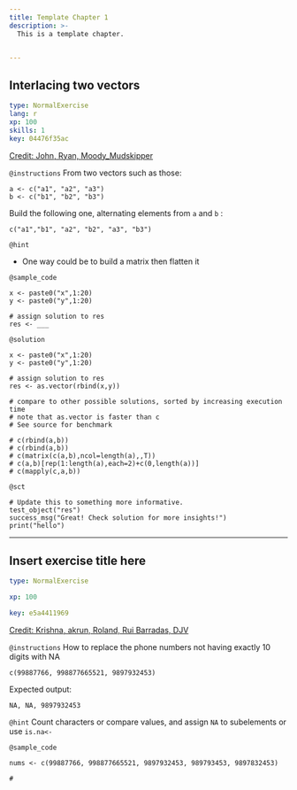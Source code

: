 ```yaml
---
title: Template Chapter 1
description: >-
  This is a template chapter.


---
```

## Interlacing two vectors

```yaml
type: NormalExercise
lang: r
xp: 100
skills: 1
key: 04476f35ac
```

[Credit: John, Ryan, Moody_Mudskipper][1]

[1]: https://stackoverflow.com/questions/50516915/interlacing-two-vectors/50517503#50517503

`@instructions`
From two vectors such as those:

    a <- c("a1", "a2", "a3")
    b <- c("b1", "b2", "b3")

Build the following one, alternating elements from `a` and `b` :

    c("a1","b1", "a2", "b2", "a3", "b3")

`@hint`
- One way could be to build a matrix then flatten it


`@sample_code`
```{r}
x <- paste0("x",1:20)
y <- paste0("y",1:20)

# assign solution to res
res <- ___
```
`@solution`
```{r}
x <- paste0("x",1:20)
y <- paste0("y",1:20)

# assign solution to res
res <- as.vector(rbind(x,y))

# compare to other possible solutions, sorted by increasing execution time
# note that as.vector is faster than c
# See source for benchmark

# c(rbind(a,b))
# c(rbind(a,b))
# c(matrix(c(a,b),ncol=length(a),,T))
# c(a,b)[rep(1:length(a),each=2)+c(0,length(a))]
# c(mapply(c,a,b))
```
`@sct`
```{r}
# Update this to something more informative.
test_object("res")
success_msg("Great! Check solution for more insights!")
print("hello")
```





---
## Insert exercise title here

```yaml
type: NormalExercise

xp: 100

key: e5a4411969
```

[Credit: Krishna, akrun, Roland, Rui Barradas, DJV][1]

[1]: https://stackoverflow.com/questions/50501950/replace-the-phone-numbers-not-having-exactly-10-digits

`@instructions`
How to replace the phone numbers not having exactly 10 digits with NA

    c(99887766, 998877665521, 9897932453)

Expected output:

    NA, NA, 9897932453

`@hint`
Count characters or compare values, and assign `NA` to subelements or use `is.na<-`


`@sample_code`
```{r}
nums <- c(99887766, 998877665521, 9897932453, 989793453, 9897832453)

# 
```





